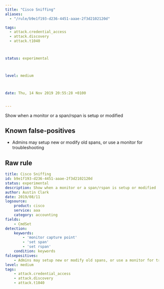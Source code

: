 ```yaml
---
title: "Cisco Sniffing"
aliases:
  - "/rule/b9e1f193-d236-4451-aaae-2f3d2102120d"

tags:
  - attack.credential_access
  - attack.discovery
  - attack.t1040



status: experimental



level: medium



date: Thu, 14 Nov 2019 20:55:28 +0100


---
```


Show when a monitor or a span/rspan is setup or modified

<!--more-->


## Known false-positives

* Admins may setup new or modify old spans, or use a monitor for troubleshooting




## Raw rule
```yaml
title: Cisco Sniffing
id: b9e1f193-d236-4451-aaae-2f3d2102120d
status: experimental
description: Show when a monitor or a span/rspan is setup or modified
author: Austin Clark
date: 2019/08/11
logsource:
    product: cisco
    service: aaa
    category: accounting
fields:
    - CmdSet
detection:
    keywords:
        - 'monitor capture point'
        - 'set span'
        - 'set rspan'
    condition: keywords
falsepositives:
    - Admins may setup new or modify old spans, or use a monitor for troubleshooting
level: medium
tags:
    - attack.credential_access
    - attack.discovery
    - attack.t1040
```
